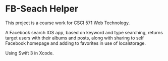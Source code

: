 # FB-Seach Helper

This project is a course work for CSCI 571 Web Technology.

A Facebook search IOS app, based on keyword and type searching, returns target users with their albums and posts, along with sharing to self Facebook homepage and adding to favorites in use of localstorage.

Using Swift 3 in Xcode.

